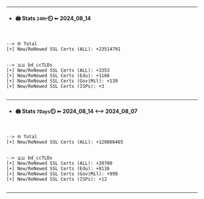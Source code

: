 

---
- #### 🖨️ **Stats** `24Hr`⏲️ ➼ 2024_08_14
```console


--> 🌐 Total
[+] New/ReNewed SSL Certs (ALL): +23514791


--> 🇧🇩 bd_ccTLDs
[+] New/ReNewed SSL Certs (ALL): +3353
[+] New/ReNewed SSL Certs (Edu): +1166
[+] New/ReNewed SSL Certs (Gov|Mil): +139
[+] New/ReNewed SSL Certs (ISPs): +3


```

---
- #### 🖨️ **Stats** `7Days`⏲️ ➼ 2024_08_14 <--> 2024_08_07
```console


--> 🌐 Total
[+] New/ReNewed SSL Certs (ALL): +120866465


--> 🇧🇩 bd_ccTLDs
[+] New/ReNewed SSL Certs (ALL): +20700
[+] New/ReNewed SSL Certs (Edu): +8116
[+] New/ReNewed SSL Certs (Gov|Mil): +999
[+] New/ReNewed SSL Certs (ISPs): +12


```

---

